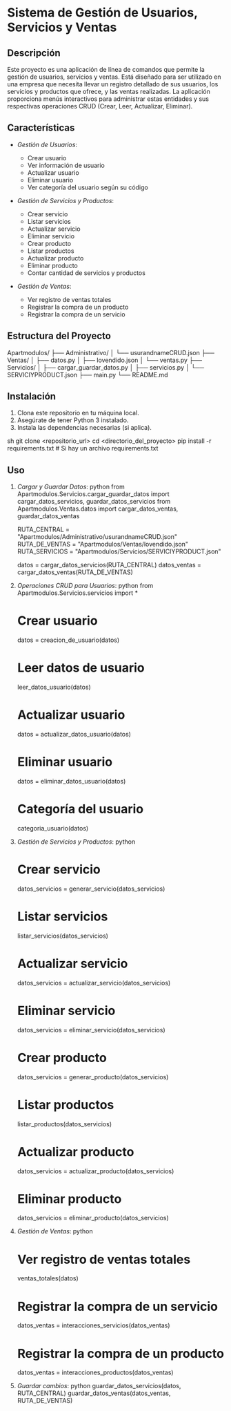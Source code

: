 # Sistema de Gestión de Usuarios, Servicios y Ventas

## Descripción

Este proyecto es una aplicación de línea de comandos que permite la gestión de usuarios, servicios y ventas. Está diseñado para ser utilizado en una empresa que necesita llevar un registro detallado de sus usuarios, los servicios y productos que ofrece, y las ventas realizadas. La aplicación proporciona menús interactivos para administrar estas entidades y sus respectivas operaciones CRUD (Crear, Leer, Actualizar, Eliminar).

## Características

- *Gestión de Usuarios*:
  - Crear usuario
  - Ver información de usuario
  - Actualizar usuario
  - Eliminar usuario
  - Ver categoría del usuario según su código

- *Gestión de Servicios y Productos*:
  - Crear servicio
  - Listar servicios
  - Actualizar servicio
  - Eliminar servicio
  - Crear producto
  - Listar productos
  - Actualizar producto
  - Eliminar producto
  - Contar cantidad de servicios y productos

- *Gestión de Ventas*:
  - Ver registro de ventas totales
  - Registrar la compra de un producto
  - Registrar la compra de un servicio

## Estructura del Proyecto


Apartmodulos/
├── Administrativo/
│   └── usurandnameCRUD.json
├── Ventas/
│   ├── datos.py
│   ├── lovendido.json
│   └── ventas.py
├── Servicios/
│   ├── cargar_guardar_datos.py
│   ├── servicios.py
│   └── SERVICIYPRODUCT.json
├── main.py
└── README.md


## Instalación

1. Clona este repositorio en tu máquina local.
2. Asegúrate de tener Python 3 instalado.
3. Instala las dependencias necesarias (si aplica).

sh
git clone <repositorio_url>
cd <directorio_del_proyecto>
pip install -r requirements.txt  # Si hay un archivo requirements.txt


## Uso

1. *Cargar y Guardar Datos*:
   python
   from Apartmodulos.Servicios.cargar_guardar_datos import cargar_datos_servicios, guardar_datos_servicios
   from Apartmodulos.Ventas.datos import cargar_datos_ventas, guardar_datos_ventas

   RUTA_CENTRAL = "Apartmodulos/Administrativo/usurandnameCRUD.json"
   RUTA_DE_VENTAS = "Apartmodulos/Ventas/lovendido.json"
   RUTA_SERVICIOS = "Apartmodulos/Servicios/SERVICIYPRODUCT.json"

   datos = cargar_datos_servicios(RUTA_CENTRAL)
   datos_ventas = cargar_datos_ventas(RUTA_DE_VENTAS)
   

2. *Operaciones CRUD para Usuarios*:
   python
   from Apartmodulos.Servicios.servicios import *

   # Crear usuario
   datos = creacion_de_usuario(datos)

   # Leer datos de usuario
   leer_datos_usuario(datos)

   # Actualizar usuario
   datos = actualizar_datos_usuario(datos)

   # Eliminar usuario
   datos = eliminar_datos_usuario(datos)

   # Categoría del usuario
   categoria_usuario(datos)
   

3. *Gestión de Servicios y Productos*:
   python
   # Crear servicio
   datos_servicios = generar_servicio(datos_servicios)

   # Listar servicios
   listar_servicios(datos_servicios)

   # Actualizar servicio
   datos_servicios = actualizar_servicio(datos_servicios)

   # Eliminar servicio
   datos_servicios = eliminar_servicio(datos_servicios)

   # Crear producto
   datos_servicios = generar_producto(datos_servicios)

   # Listar productos
   listar_productos(datos_servicios)

   # Actualizar producto
   datos_servicios = actualizar_producto(datos_servicios)

   # Eliminar producto
   datos_servicios = eliminar_producto(datos_servicios)
   

4. *Gestión de Ventas*:
   python
   # Ver registro de ventas totales
   ventas_totales(datos)

   # Registrar la compra de un servicio
   datos_ventas = interacciones_servicios(datos_ventas)

   # Registrar la compra de un producto
   datos_ventas = interacciones_productos(datos_ventas)
   

5. *Guardar cambios*:
   python
   guardar_datos_servicios(datos, RUTA_CENTRAL)
   guardar_datos_ventas(datos_ventas, RUTA_DE_VENTAS)
   
